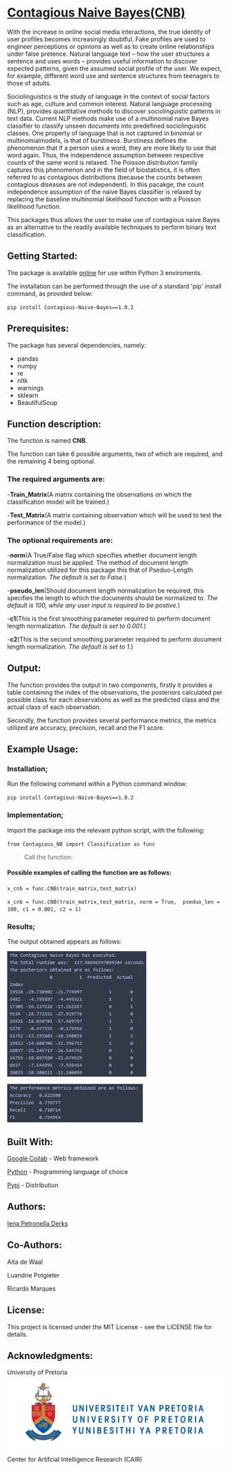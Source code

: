 # [Contagious Naive Bayes(CNB)](https://github.com/iEna101/Contagious-Naive-Bayes)

With the increase in online social media interactions, the true identity of user profiles becomes increasingly doubtful. 
Fake profiles are used to engineer perceptions or opinions as well as to create online relationships under false pretence. 
Natural language text – how the user structures a sentence and uses words – provides useful information to discover expected patterns, 
given the assumed social profile of the user. We expect, for example, different word use and sentence structures from teenagers to those of adults. 

Sociolinguistics is the study of language in the context of social factors such as age, culture and common interest. Natural language processing (NLP),
provides quantitative methods to discover sociolinguistic patterns in text data. Current NLP methods make use of a multinomial naive Bayes classifier to 
classify unseen documents into predefined sociolinguistic classes. One property of language that is not captured in binomial or multinomialmodels, 
is that of burstiness. Burstiness defines the phenomenon that if a person uses a word, they are more likely to use that word again. 
Thus, the independence assumption between respective counts of the same word is relaxed. The Poisson distribution family captures this phenomenon and 
in the field of biostatistics, it is often referred to as contagious distributions (because the counts between contagious diseases are not independent). 
In this pacakge, the count independence assumption of the naive Bayes classifier is relaxed by replacing the baseline multinomial likelihood function with 
a Poisson likelihood function. 

This packages thus allows the user to make use of contagious naive Bayes as an alternative to the readily available techniques to perform binary text classification.  

## Getting Started:

The package is available [online](https://pypi.org/project/Contagious-Naive-Bayes/1.0.2/) for use within Python 3 enviroments.

The installation can be performed through the use of a standard 'pip' install command, as provided below: 

`pip install Contagious-Naive-Bayes==1.0.2`

## Prerequisites:

The package has several dependencies, namely: 

* pandas
* numpy
* re
* nltk
* warnings
* sklearn
* BeautifulSoup

## Function description:

The function is named **CNB**.

The function can take 6 possible arguments, two of which are required, and the remaining 4 being optional. 

### The required arguments are: 

-**Train_Matrix**(A matrix containing the observations on which the classification model will be trained.)

-**Test_Matrix**(A matrix containing observation which will be used to test the performance of the model.)

### The optional requirements are: 

-**norm**(A True/False flag which specifies whether document length normalization must be applied. The method of document length normalization utilized for this package this that of Pseduo-Length normalization. *The default is set to False.*)

-**pseudo_len**(Should document length normalization be required, this specifies the length to which the documents should be normalized to. *The default is 100, while any user input is 
required to be postive.*)

-**c1**(This is the first smoothing parameter required to perform document length normalization. *The default is set to 0.001.*)

-**c2**(This is the second smoothing parameter required to perform document length normalization. *The default is set to 1.*)

## Output:

The function provides the output in two components, firstly it provides a table containing the index of the observations, the posteriors calculated per possible class for each observations as well as the predicted class and the actual class of each observation. 

Secondly, the function provides several performance metrics, the metrics utilized are accuracy, precision, recall and the F1 score. 

## Example Usage:

### Installation;

Run the following command within a Python command window:

`pip install Contagious-Naive-Bayes==1.0.2`


### Implementation;

Import the package into the relevant python script, with the following: 

`from Contagious_NB import Classification as func`

> Call the function:

#### Possible examples of calling the function are as follows:

`x_cnb = func.CNB(train_matrix,test_matrix)`

`x_cnb = func.CNB(train_matrix,test_matrix, norm = True,  pseduo_len = 100, c1 = 0.001, c2 = 1)`


### Results;

The output obtained appears as follows: 

![Post](/Images/Post.png)


![Metrics](/Images/Metrics.png)

## Built With:

[Google Collab](https://colab.research.google.com/notebooks/intro.ipynb) - Web framework

[Python](https://www.python.org/) - Programming language of choice

[Pypi](https://pypi.org/) - Distribution

## Authors:

[Iena Petronella Derks](https://github.com/iEna101/Contagious-Naive-Bayes)


## Co-Authors:

Alta de Waal

Luandrie Potgieter

Ricardo Marques


## License:

This project is licensed under the MIT License - see the LICENSE file for details.


## Acknowledgments:

University of Pretoria 
![Tuks Logo](/Images/UPlogohighres.jpg)

Center for Artifcial Intelligence Research (CAIR)












